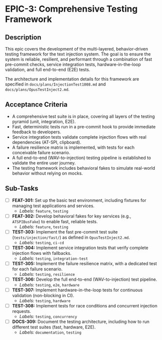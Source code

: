 # EPIC-3: Comprehensive Testing Framework

## Description

This epic covers the development of the multi-layered, behavior-driven testing framework for the text injection system. The goal is to ensure the system is reliable, resilient, and performant through a combination of fast pre-commit checks, service integration tests, hardware-in-the-loop validation, and full end-to-end (E2E) tests.

The architecture and implementation details for this framework are specified in `docs/plans/InjectionTest1008.md` and `docs/plans/OpusTestInject2.md`.

## Acceptance Criteria

- A comprehensive test suite is in place, covering all layers of the testing pyramid (unit, integration, E2E).
- Fast, deterministic tests run in a pre-commit hook to provide immediate feedback to developers.
- Service integration tests validate complete injection flows with real dependencies (AT-SPI, clipboard).
- A failure resilience matrix is implemented, with tests for each conceivable failure scenario.
- A full end-to-end (WAV-to-injection) testing pipeline is established to validate the entire user journey.
- The testing framework includes behavioral fakes to simulate real-world behavior without relying on mocks.

## Sub-Tasks

- [ ] **FEAT-301:** Set up the basic test environment, including fixtures for managing test applications and services.
  - *Labels:* `feature`, `testing`
- [ ] **FEAT-302:** Develop behavioral fakes for key services (e.g., `ATSPIBusFake`) to enable fast, reliable tests.
  - *Labels:* `feature`, `testing`
- [ ] **TEST-303:** Implement the fast pre-commit test suite (`tests/injection/fast/`) as defined in `OpusTestInject2.md`.
  - *Labels:* `testing`, `ci-cd`
- [ ] **TEST-304:** Implement service integration tests that verify complete injection flows with fallbacks.
  - *Labels:* `testing`, `integration-test`
- [ ] **TEST-305:** Implement the failure resilience matrix, with a dedicated test for each failure scenario.
  - *Labels:* `testing`, `resilience`
- [ ] **TEST-306:** Develop the full end-to-end (WAV-to-injection) test pipeline.
  - *Labels:* `testing`, `e2e`, `hardware`
- [ ] **TEST-307:** Implement hardware-in-the-loop tests for continuous validation (non-blocking in CI).
  - *Labels:* `testing`, `hardware`
- [ ] **TEST-308:** Implement tests for race conditions and concurrent injection requests.
  - *Labels:* `testing`, `concurrency`
- [ ] **DOCS-309:** Document the testing architecture, including how to run different test suites (fast, hardware, E2E).
  - *Labels:* `documentation`, `testing`